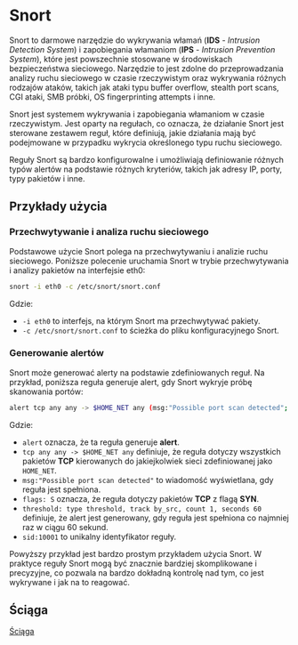 # Snort

Snort to darmowe narzędzie do wykrywania włamań (**IDS** - *Intrusion Detection System*) i zapobiegania włamaniom (**IPS** - *Intrusion Prevention System*), które jest powszechnie stosowane w środowiskach bezpieczeństwa sieciowego. Narzędzie to jest zdolne do przeprowadzania analizy ruchu sieciowego w czasie rzeczywistym oraz wykrywania różnych rodzajów ataków, takich jak ataki typu buffer overflow, stealth port scans, CGI ataki, SMB próbki, OS fingerprinting attempts i inne.

Snort jest systemem wykrywania i zapobiegania włamaniom w czasie rzeczywistym. Jest oparty na regułach, co oznacza, że działanie Snort jest sterowane zestawem reguł, które definiują, jakie działania mają być podejmowane w przypadku wykrycia określonego typu ruchu sieciowego.

Reguły Snort są bardzo konfigurowalne i umożliwiają definiowanie różnych typów alertów na podstawie różnych kryteriów, takich jak adresy IP, porty, typy pakietów i inne.

## Przykłady użycia

### Przechwytywanie i analiza ruchu sieciowego

Podstawowe użycie Snort polega na przechwytywaniu i analizie ruchu sieciowego. Poniższe polecenie uruchamia Snort w trybie przechwytywania i analizy pakietów na interfejsie eth0:

```bash
snort -i eth0 -c /etc/snort/snort.conf
```

Gdzie:

- `-i eth0` to interfejs, na którym Snort ma przechwytywać pakiety.
- `-c /etc/snort/snort.conf` to ścieżka do pliku konfiguracyjnego Snort.
  
### Generowanie alertów

Snort może generować alerty na podstawie zdefiniowanych reguł. Na przykład, poniższa reguła generuje alert, gdy Snort wykryje próbę skanowania portów:

```bash
alert tcp any any -> $HOME_NET any (msg:"Possible port scan detected"; flags: S; threshold: type threshold, track by_src, count 1, seconds 60; sid:10001;)
```

Gdzie:

- `alert` oznacza, że ta reguła generuje **alert**.
- `tcp any any -> $HOME_NET any` definiuje, że reguła dotyczy wszystkich pakietów **TCP** kierowanych do jakiejkolwiek sieci zdefiniowanej jako `HOME_NET`.
- `msg:"Possible port scan detected"` to wiadomość wyświetlana, gdy reguła jest spełniona.
- `flags: S` oznacza, że reguła dotyczy pakietów **TCP** z flagą **SYN**.
- `threshold: type threshold, track by_src, count 1, seconds 60` definiuje, że alert jest generowany, gdy reguła jest spełniona co najmniej raz w ciągu $60$ sekund.
- `sid:10001` to unikalny identyfikator reguły.

Powyższy przykład jest bardzo prostym przykładem użycia Snort. W praktyce reguły Snort mogą być znacznie bardziej skomplikowane i precyzyjne, co pozwala na bardzo dokładną kontrolę nad tym, co jest wykrywane i jak na to reagować.

## Ściąga

[Ściąga](https://cdn.comparitech.com/wp-content/uploads/2019/07/Snort-Cheat-Sheet.pdf)
